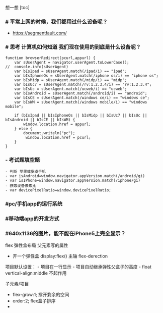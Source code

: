 想一想
[toc]
### # 平常上网的时候，我们都用过什么设备呢？
- https://segmentfault.com/

### # 思考 计算机如何知道 我们现在使用的到底是什么设备呢？
```
function browserRedirect(pcurl,appurl) {  
    var sUserAgent = navigator.userAgent.toLowerCase();  
//  console.info(sUserAgent)
    var bIsIpad = sUserAgent.match(/ipad/i) == "ipad";  
    var bIsIphoneOs = sUserAgent.match(/iphone os/i) == "iphone os";  
    var bIsMidp = sUserAgent.match(/midp/i) == "midp";  
    var bIsUc7 = sUserAgent.match(/rv:1.2.3.4/i) == "rv:1.2.3.4";  
    var bIsUc = sUserAgent.match(/ucweb/i) == "ucweb";  
    var bIsAndroid = sUserAgent.match(/android/i) == "android";  
    var bIsCE = sUserAgent.match(/windows ce/i) == "windows ce";  
    var bIsWM = sUserAgent.match(/windows mobile/i) == "windows mobile";  
     
    if (bIsIpad || bIsIphoneOs || bIsMidp || bIsUc7 || bIsUc || bIsAndroid || bIsCE || bIsWM) {   
        window.location.href = appurl;
    } else {  
        document.writeln("pc");  
         window.location.href = pcurl;
    }  
}  
```
   
### - 考试题填空题
```
- 判断 苹果或安卓手机
- var isAndroid=window.navigator.appVersion.match(/android/gi)
- var isIPhone=window.navigator.appVersion.match(/iphone/gi)
- 获取设备像素比
- var devicePixelRatio=window.devicePixelRatio;
```

### #pc/手机app的运行系统
### #移动端app的开发方式
### #640x1136的图片，能不能在iPhone5上完全显示？


flex 弹性盒布局
父元素写的属性
- 开一个弹性盒  display:flex()
主轴  flex-derection


项目默认设置：
	- 项目在一行显示
	- 项目自动继承弹性父盒子的高度
	- float  vertical-align:middle 不起作用
	


子元素/项目
- flex-grow:1;   撑开剩余的空间
- order:2;   flex盒子排序
- 